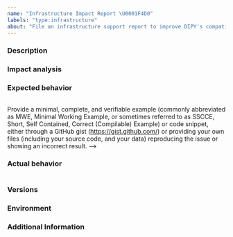 ```yaml
---
name: "Infrastructure Impact Report \U0001F4D0"
labels: "type:infrastructure"
about: "File an infrastructure support report to improve DIPY's compatibility or build system"
---
```


<!-- The text within this markup is a comment, and is intended to provide
guidelines to open an issue in the DIPY repository. This text will not
be part of the issue.

Before submitting an issue, please check that your issue has not been
already filed. -->

### Description

<!-- Description of the compatibility issue with an OS, Python version or
another package or the changes proposed to improve the build system in DIPY. -->

### Impact analysis

<!-- Detailed analysis of the benefits/downsides of the current design, and the
benefits/downsides of the proposed infrastructure. -->

### Expected behavior

<!-- What you expect the infrastructure to be. Include a snippet of what the
code would look like. -->
```none
```

Provide a minimal, complete, and verifiable example (commonly abbreviated as
MWE, Minimal Working Example, or sometimes referred to as SSCCE, Short, Self
Contained, Correct (Compilable) Example) or code snippet, either through a
GitHub gist (https://gist.github.com/) or providing your own files (including
your source code, and your data) reproducing the issue or showing an incorrect
result. -->

### Actual behavior

<!-- What actually happens. Include the relevant error trace (if applicable). -->
```none
```

### Versions

<!-- If a tagged version, you can get this information by inspecting the
value of the `Version` attribute shown when executing `pip show dipy`.

If the commit number is required, run `$ git rev-parse --short HEAD`. -->

### Environment

<!-- Which your OS, Python and installed package versions are. -->

### Additional Information

<!-- Any additional information, configuration or data that might be necessary
to reproduce the issue. -->


<!-- **Note**: Use issues for their purpose; issues are not for code help. Need
help? Ask your question at DIPY discussions (https://github.com/dipy/dipy/discussions). -->
